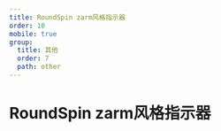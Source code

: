 ```yaml
---
title: RoundSpin zarm风格指示器
order: 10
mobile: true
group:
  title: 其他
  order: 7
  path: other
---
```


# RoundSpin zarm风格指示器

<code src="../demo/RoundSpin.tsx"></code>
<API src="../src/RoundSpin.tsx"></API>
